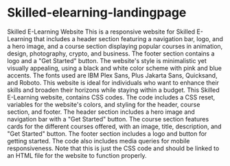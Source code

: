 # Skilled-elearning-landingpage
Skilled E-Learning Website This is a responsive website for Skilled E-Learning that includes a header section featuring a navigation bar, logo, and a hero image, and a course section displaying popular courses in animation, design, photography, crypto, and business. The footer section contains a logo and a "Get Started" button. The website's style is minimalistic yet visually appealing, using a black and white color scheme with pink and blue accents. The fonts used are IBM Plex Sans, Plus Jakarta Sans, Quicksand, and Roboto. This website is ideal for individuals who want to enhance their skills and broaden their horizons while staying within a budget.
This Skilled E-Learning website, contains CSS codes. The code includes a CSS reset, variables for the website's colors, and styling for the header, course section, and footer. The header section includes a hero image and navigation bar with a "Get Started" button. The course section features cards for the different courses offered, with an image, title, description, and "Get Started" button. The footer section includes a logo and button for getting started. The code also includes media queries for mobile responsiveness. Note that this is just the CSS code and should be linked to an HTML file for the website to function properly.
